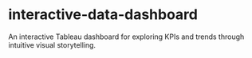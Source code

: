 # interactive-data-dashboard
An interactive Tableau dashboard for exploring KPIs and trends through intuitive visual storytelling.
